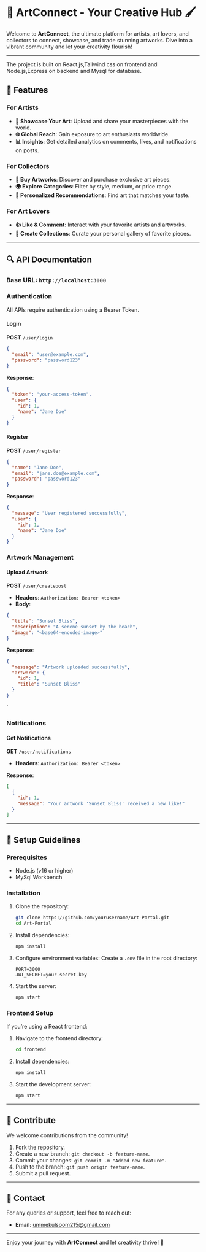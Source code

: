 # 🎨 ArtConnect - Your Creative Hub 🖌️

Welcome to **ArtConnect**, the ultimate platform for artists, art lovers, and collectors to connect, showcase, and trade stunning artworks. Dive into a vibrant community and let your creativity flourish!

---
The project is built on React.js,Tailwind css on frontend and Node.js,Express on backend and Mysql for database.
## 🔧 Features

### For Artists
- **🎨 Showcase Your Art**: Upload and share your masterpieces with the world.
- **🌐 Global Reach**: Gain exposure to art enthusiasts worldwide.
- **📊 Insights**: Get detailed analytics on comments, likes, and notifications on posts.

### For Collectors
- **💸 Buy Artworks**: Discover and purchase exclusive art pieces.
- **🌍 Explore Categories**: Filter by style, medium, or price range.
- **🚀 Personalized Recommendations**: Find art that matches your taste.

### For Art Lovers
- **👍 Like & Comment**: Interact with your favorite artists and artworks.
- **📒 Create Collections**: Curate your personal gallery of favorite pieces.

---

## 🔍 API Documentation

### Base URL: `http://localhost:3000`

### Authentication
All APIs require authentication using a Bearer Token.

#### Login
**POST** `/user/login`
```json
{
  "email": "user@example.com",
  "password": "password123"
}
```
**Response**:
```json
{
  "token": "your-access-token",
  "user": {
    "id": 1,
    "name": "Jane Doe"
  }
}
```

#### Register
**POST** `/user/register`
```json
{
  "name": "Jane Doe",
  "email": "jane.doe@example.com",
  "password": "password123"
}
```

**Response**:
```json
{
  "message": "User registered successfully",
  "user": {
    "id": 1,
    "name": "Jane Doe"
  }
}
```

### Artwork Management

#### Upload Artwork
**POST** `/user/createpost`
- **Headers**: `Authorization: Bearer <token>`
- **Body**:
```json
{
  "title": "Sunset Bliss",
  "description": "A serene sunset by the beach",
  "image": "<base64-encoded-image>"
}
```

**Response**:
```json
{
  "message": "Artwork uploaded successfully",
  "artwork": {
    "id": 1,
    "title": "Sunset Bliss"
  }
}
```

`

### Notifications

#### Get Notifications
**GET** `/user/notifications`
- **Headers**: `Authorization: Bearer <token>`

**Response**:
```json
[
  {
    "id": 1,
    "message": "Your artwork 'Sunset Bliss' received a new like!"
  }
]
```

---

## 💼 Setup Guidelines

### Prerequisites
- Node.js (v16 or higher)
- MySql Workbench

### Installation
1. Clone the repository:
   ```bash
   git clone https://github.com/yourusername/Art-Portal.git
   cd Art-Portal
   ```

2. Install dependencies:
   ```bash
   npm install
   ```

3. Configure environment variables:
   Create a `.env` file in the root directory:
   ```env
   PORT=3000
   JWT_SECRET=your-secret-key
   ```

4. Start the server:
   ```bash
   npm start
   ```

### Frontend Setup
If you’re using a React frontend:
1. Navigate to the frontend directory:
   ```bash
   cd frontend
   ```

2. Install dependencies:
   ```bash
   npm install
   ```

3. Start the development server:
   ```bash
   npm start
   ```

---

## 🎉 Contribute
We welcome contributions from the community!
1. Fork the repository.
2. Create a new branch: `git checkout -b feature-name`.
3. Commit your changes: `git commit -m "Added new feature"`.
4. Push to the branch: `git push origin feature-name`.
5. Submit a pull request.

---

## 📢 Contact
For any queries or support, feel free to reach out:
- **Email**: ummekulsoom215@gmail.com

---

Enjoy your journey with **ArtConnect** and let creativity thrive! 🌟

